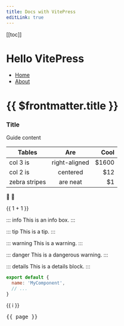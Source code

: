 ```yaml
---
title: Docs with VitePress
editLink: true
---
```


[[toc]]

# Hello VitePress

 * [Home](/) <!-- sends the user to the root index.md -->
 * [About](/about) <!-- sends the user to index.html of directory foo -->


# {{ $frontmatter.title }}

### Title

Guide content


| Tables        | Are           | Cool  |
| ------------- |:-------------:| -----:|
| col 3 is      | right-aligned | $1600 |
| col 2 is      | centered      |   $12 |
| zebra stripes | are neat      |    $1 |

:tada: :100:


{{ 1 + 1 }}


::: info
This is an info box.
:::

::: tip
This is a tip.
:::

::: warning
This is a warning.
:::

::: danger
This is a dangerous warning.
:::

::: details
This is a details block.
:::

```js
export default {
  name: 'MyComponent',
  // ...
}
```

<span v-for="i in 3">{{ i }}</span> 


<script setup>
import { useData } from 'vitepress'

const { page } = useData()
</script>

<pre>{{ page }}</pre>

